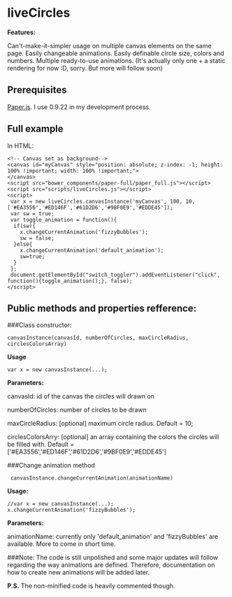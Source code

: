 # liveCircles
**Features:**

Can't-make-it-simpler usage on multiple canvas elements on the same page.
Easily changeable animations.
Easily definable circle size, colors and numbers.
Multiple ready-to-use animations. (It's actually only one + a static rendering for now :D, sorry. But more will follow soon)

## Prerequisites
[Paper.js](https://github.com/paperjs/paper.js). I use 0.9.22 in my development process.

## Full example
In HTML:

    <!-- Canvas set as background-->
    <canvas id="myCanvas" style="position: absolute; z-index: -1; height: 100% !important; width: 100% !important;">
    </canvas>
    <script src="bower_components/paper-full/paper_full.js"></script>
    <script src="scripts/liveCircles.js"></script>
    <script>
     var x = new liveCircles.canvasInstance('myCanvas', 100, 10, ['#EA3556','#ED146F','#61D2D6','#9BF0E9','#EDDE45']); 
     var sw = true;
     var toggle_animation = function(){
      if(sw){
        x.changeCurrentAnimation('fizzyBubbles');    
        sw = false;
      }else{
        x.changeCurrentAnimation('default_animation');
        sw=true;
      }
     };
     document.getElementById("switch_toggler").addEventListener("click", function(){toggle_animation();}, false);
    </script>
    
## Public methods and properties refference:
###Class constructor:

    canvasInstance(canvasId, numberOfCircles, maxCircleRadius, circlesColorsArray)
    
**Usage**

    var x = new canvasInstance(...);

**Parameters:**

canvasId:               id of the canvas the circles will drawn on
 
numberOfCircles:        number of circles to be drawn
 
maxCircleRadius:        [optional] maximum circle radius. Default = 10;
 
 circlesColorsArry:      [optional] an array containing the colors the circles will be filled with. Default = ['#EA3556','#ED146F','#61D2D6','#9BF0E9','#EDDE45']
 
###Change animation method
 
     canvasInstance.changeCurrentAnimation(animationName)
     
**Usage:**

    //var x = new canvasInstance(...);
    x.changeCurrentAnimation('fizzyBubbles');
    
**Parameters:**

animationName: currently only 'default_animation' and 'fizzyBubbles' are available. More to come in short time.

###Note: 
The code is still unpolished and some major updates will follow regarding the way animations are defined. Therefore, documentation on how to create new animations will be added later. 

**P.S.** The non-minified code is heavily commented though.

